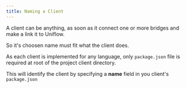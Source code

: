 ```yaml
---
title: Naming a Client
---
```


A client can be anything, as soon as it connect one or more bridges and make a link it to Uniflow.

So it's choosen name must fit what the client does.

As each client is implemented for any language, only `package.json` file is required at root of the project client directory.

This will identify the client by specifying a **name** field in you client's `package.json`
